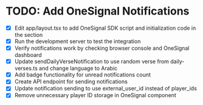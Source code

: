 # TODO: Add OneSignal Notifications

- [x] Edit app/layout.tsx to add OneSignal SDK script and initialization code in the <head> section
- [x] Run the development server to test the integration
- [x] Verify notifications work by checking browser console and OneSignal dashboard
- [x] Update sendDailyVerseNotification to use random verse from daily-verses.ts and change language to Arabic
- [x] Add badge functionality for unread notifications count
- [x] Create API endpoint for sending notifications
- [x] Update notification sending to use external_user_id instead of player_ids
- [x] Remove unnecessary player ID storage in OneSignal component
